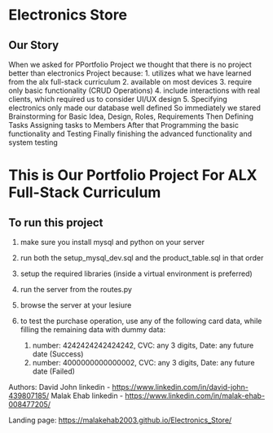 # Electronics Store

## Our Story
  When we asked for PPortfolio Project we thought that there is no project better than electronics Project because:
     1. utilizes what we have learned from the alx full-stack curriculum
     2. available on most devices
     3. require only basic functionality (CRUD Operations)
     4. include interactions with real clients, which required us to consider UI/UX design
     5. Specifying electronics only made our database well defined
  So immediately we stared Brainstorming for Basic Idea, Design, Roles, Requirements
  Then Defining Tasks Assigning tasks to Members 
  After that Programming the basic functionality and Testing
  Finally finishing the advanced functionality and system testing

# This is Our Portfolio Project For ALX Full-Stack Curriculum

## To run this project

1. make sure you install mysql and python on your server

2. run both the setup_mysql_dev.sql and the product_table.sql in that order

3. setup the required libraries (inside a virtual environment is preferred)

4. run the server from the routes.py

5. browse the server at your lesiure

6. to test the purchase operation, use any of the following card data, while filling the remaining data with dummy data:

   1. number: 4242424242424242, CVC: any 3 digits, Date: any future date (Success)
   2. number: 4000000000000002, CVC: any 3 digits, Date: any future date (Failed)
  
Authors:
  David John linkedin - https://www.linkedin.com/in/david-john-439807185/
  Malak Ehab linkedin - https://www.linkedin.com/in/malak-ehab-008477205/

Landing page:
  https://malakehab2003.github.io/Electronics_Store/

